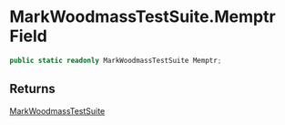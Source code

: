 # MarkWoodmassTestSuite.Memptr Field

```c#
public static readonly MarkWoodmassTestSuite Memptr;
```

## Returns

[MarkWoodmassTestSuite](MrKWatkins.EmulatorTestSuites.Z80.Program.MarkWoodmass.MarkWoodmassTestSuite.md)
